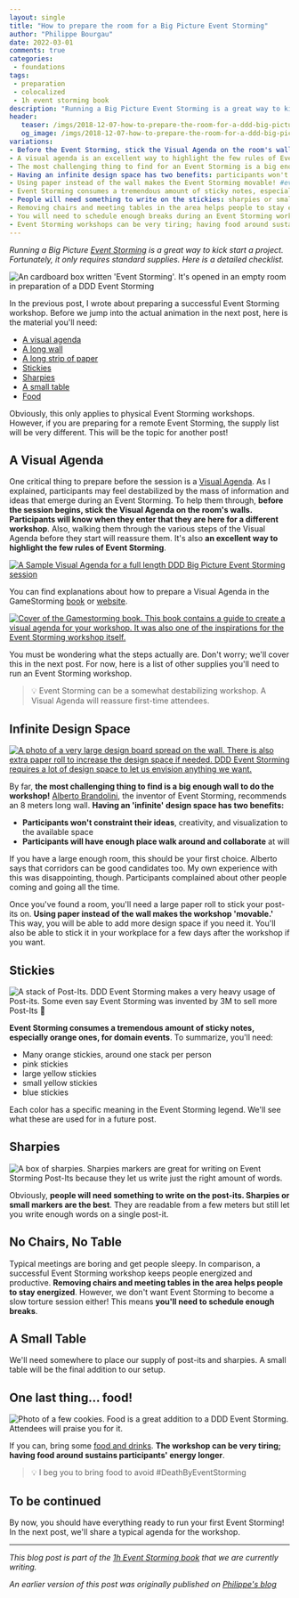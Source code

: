 ```yaml
---
layout: single
title: "How to prepare the room for a Big Picture Event Storming"
author: "Philippe Bourgau"
date: 2022-03-01
comments: true
categories:
 - foundations
tags:
 - preparation
 - colocalized
 - 1h event storming book
description: "Running a Big Picture Event Storming is a great way to kick start a project. Fortunately, it only requires standard supplies. Here is a detailed checklist going from preparing a Visual Agenda to Post-Its to food."
header:
   teaser: /imgs/2018-12-07-how-to-prepare-the-room-for-a-ddd-big-picture-event-storming/event-storming-box-teaser.jpeg
   og_image: /imgs/2018-12-07-how-to-prepare-the-room-for-a-ddd-big-picture-event-storming/event-storming-box-og.jpeg
variations:
- Before the Event Storming, stick the Visual Agenda on the room's walls: participants will see that it will be a different kind of workshop #eventStorming #EventStormingJournal #bigPictureEventStorming #facilitation
- A visual agenda is an excellent way to highlight the few rules of Event Storming #eventStorming #EventStormingJournal #bigPictureEventStorming #facilitation
- The most challenging thing to find for an Event Storming is a big enough wall! #eventStorming #EventStormingJournal #bigPictureEventStorming #facilitation
- Having an infinite design space has two benefits: participants won't constraint their ideas, and will have enough place to walk around and collaborate #eventStorming #EventStormingJournal #bigPictureEventStorming #facilitation
- Using paper instead of the wall makes the Event Storming movable! #eventStorming #EventStormingJournal #bigPictureEventStorming #facilitation
- Event Storming consumes a tremendous amount of sticky notes, especially orange ones! #eventStorming #EventStormingJournal #bigPictureEventStorming #facilitation
- People will need something to write on the stickies: sharpies or small markers are the best. #eventStorming #EventStormingJournal #bigPictureEventStorming #facilitation
- Removing chairs and meeting tables in the area helps people to stay energized during an Event Storming #eventStorming #EventStormingJournal #bigPictureEventStorming #facilitation
- You will need to schedule enough breaks during an Event Storming workshop #eventStorming #EventStormingJournal #bigPictureEventStorming #facilitation
- Event Storming workshops can be very tiring; having food around sustains participants' energy longer! #eventStorming #EventStormingJournal #bigPictureEventStorming #facilitation
---
```

_Running a Big Picture [Event Storming](https://www.eventstorming.com/) is a great way to kick start a project. Fortunately, it only requires standard supplies. Here is a detailed checklist._

![An cardboard box written 'Event Storming'. It's opened in an empty room in preparation of a DDD Event Storming]({{site.url}}{{site.baseurl}}/imgs/2018-12-07-how-to-prepare-the-room-for-a-ddd-big-picture-event-storming/event-storming-box.jpeg)

In the previous post, I wrote about preparing a successful Event Storming workshop. Before we jump into the actual animation in the next post, here is the material you&#39;ll need:

- [A visual agenda]({{site.url}}{{site.baseurl}}/foundations/how-to-prepare-the-room-for-a-ddd-big-picture-event-storming/#a-visual-agenda)
- [A long wall]({{site.url}}{{site.baseurl}}/foundations/how-to-prepare-the-room-for-a-ddd-big-picture-event-storming/#infinite-design-space)
- [A long strip of paper]({{site.url}}{{site.baseurl}}/foundations/how-to-prepare-the-room-for-a-ddd-big-picture-event-storming/#infinite-design-space)
- [Stickies]({{site.url}}{{site.baseurl}}/foundations/how-to-prepare-the-room-for-a-ddd-big-picture-event-storming/#stickies)
- [Sharpies]({{site.url}}{{site.baseurl}}/foundations/how-to-prepare-the-room-for-a-ddd-big-picture-event-storming/#sharpies)
- [A small table]({{site.url}}{{site.baseurl}}/foundations/how-to-prepare-the-room-for-a-ddd-big-picture-event-storming/#a-small-table)
- [Food]({{site.url}}{{site.baseurl}}/foundations/how-to-prepare-the-room-for-a-ddd-big-picture-event-storming/#one-last-thing-food)

Obviously, this only applies to physical Event Storming workshops. However, if you are preparing for a remote Event Storming, the supply list will be very different. This will be the topic for another post!

## A Visual Agenda

One critical thing to prepare before the session is a [Visual Agenda](https://gamestorming.com/visual-agenda/). As I explained, participants may feel destabilized by the mass of information and ideas that emerge during an Event Storming. To help them through, **before the session begins, stick the Visual Agenda on the room&#39;s walls. Participants will know when they enter that they are here for a different workshop**. Also, walking them through the various steps of the Visual Agenda before they start will reassure them. It&#39;s also **an excellent way to highlight the few rules of Event Storming**.

[![A Sample Visual Agenda for a full length DDD Big Picture Event Storming session]({{site.url}}{{site.baseurl}}/imgs/2018-12-07-how-to-prepare-the-room-for-a-ddd-big-picture-event-storming/visual-agenda-small.jpg)]({{site.url}}{{site.baseurl}}/imgs/2018-12-07-how-to-prepare-the-room-for-a-ddd-big-picture-event-storming/visual-agenda.jpg)

You can find explanations about how to prepare a Visual Agenda in the GameStorming [book](https://www.amazon.com/Gamestorming-Playbook-Innovators-Rulebreakers-Changemakers/dp/0596804172/ref=sr_1_1?ie=UTF8&amp;qid=1544163919&amp;sr=8-1&amp;keywords=gamestorming) or [website](https://gamestorming.com/visual-agenda/).

[![Cover of the Gamestorming book. This book contains a guide to create a visual agenda for your workshop. It was also one of the inspirations for the Event Storming workshop itself.]({{site.url}}{{site.baseurl}}/imgs/2018-12-07-how-to-prepare-the-room-for-a-ddd-big-picture-event-storming/gamestorming.jpg)](https://www.amazon.com/Gamestorming-Playbook-Innovators-Rulebreakers-Changemakers/dp/0596804172/ref=sr_1_1?ie=UTF8&qid=1544163919&sr=8-1&keywords=gamestorming)

You must be wondering what the steps actually are. Don&#39;t worry; we&#39;ll cover this in the next post. For now, here is a list of other supplies you&#39;ll need to run an Event Storming workshop.

> 💡 Event Storming can be a somewhat destabilizing workshop. A Visual Agenda will reassure first-time attendees.

## Infinite Design Space

[![A photo of a very large design board spread on the wall. There is also extra paper roll to increase the design space if needed. DDD Event Storming requires a lot of design space to let us envision anything we want.]({{site.url}}{{site.baseurl}}/imgs/2018-12-07-how-to-prepare-the-room-for-a-ddd-big-picture-event-storming/infinite-design-space-small.jpg)]({{site.url}}{{site.baseurl}}/imgs/2018-12-07-how-to-prepare-the-room-for-a-ddd-big-picture-event-storming/infinite-design-space.jpg)

By far, **the most challenging thing to find is a big enough wall to do the workshop!** [Alberto Brandolini](https://twitter.com/ziobrando?lang=en), the inventor of Event Storming, recommends an 8 meters long wall. **Having an &#39;infinite&#39; design space has two benefits:**

- **Participants won&#39;t constraint their ideas**, creativity, and visualization to the available space
- **Participants will have enough place walk around and collaborate** at will

If you have a large enough room, this should be your first choice. Alberto says that corridors can be good candidates too. My own experience with this was disappointing, though. Participants complained about other people coming and going all the time.

Once you&#39;ve found a room, you&#39;ll need a large paper roll to stick your post-its on. **Using paper instead of the wall makes the workshop &#39;movable.&#39;** This way, you will be able to add more design space if you need it. You&#39;ll also be able to stick it in your workplace for a few days after the workshop if you want.

## Stickies

![A stack of Post-Its. DDD Event Storming makes a very heavy usage of Post-its. Some even say Event Storming was invented by 3M to sell more Post-Its 🤣]({{site.url}}{{site.baseurl}}/imgs/2018-12-07-how-to-prepare-the-room-for-a-ddd-big-picture-event-storming/post-its.jpg)

**Event Storming consumes a tremendous amount of sticky notes, especially orange ones, for domain events**. To summarize, you&#39;ll need:

- Many orange stickies, around one stack per person
- pink stickies
- large yellow stickies
- small yellow stickies
- blue stickies

Each color has a specific meaning in the Event Storming legend. We&#39;ll see what these are used for in a future post.

## Sharpies

![A box of sharpies. Sharpies markers are great for writing on Event Storming Post-Its because they let us write just the right amount of words.]({{site.url}}{{site.baseurl}}/imgs/2018-12-07-how-to-prepare-the-room-for-a-ddd-big-picture-event-storming/sharpies.jpg)

Obviously, **people will need something to write on the post-its. Sharpies or small markers are the best**. They are readable from a few meters but still let you write enough words on a single post-it.

## No Chairs, No Table

Typical meetings are boring and get people sleepy. In comparison, a successful Event Storming workshop keeps people energized and productive. **Removing chairs and meeting tables in the area helps people to stay energized**. However, we don&#39;t want Event Storming to become a slow torture session either! This means **you&#39;ll need to schedule enough breaks**.

## A Small Table

We&#39;ll need somewhere to place our supply of post-its and sharpies. A small table will be the final addition to our setup.

## One last thing… food!

![Photo of a few cookies. Food is a great addition to a DDD Event Storming. Attendees will praise you for it.]({{site.url}}{{site.baseurl}}/imgs/2018-12-07-how-to-prepare-the-room-for-a-ddd-big-picture-event-storming/cookies.jpg)

If you can, bring some [food and drinks](https://philippe.bourgau.net/how-we-increased-productivity-by-25-with-a-fruit-basket-at-work/). **The workshop can be very tiring; having food around sustains participants&#39; energy longer**.

> 💡 I beg you to bring food to avoid #DeathByEventStorming

## To be continued

By now, you should have everything ready to run your first Event Storming! In the next post, we&#39;ll share a typical agenda for the workshop.

----
_This blog post is part of the [1h Event Storming book]({{site.url}}{{site.baseurl}}/1h-event-storming-book/) that we are currently writing._

_An earlier version of this post was originally published on [Philippe's blog](https://philippe.bourgau.net/how-to-prepare-the-room-for-a-ddd-big-picture-event-storming/)_
